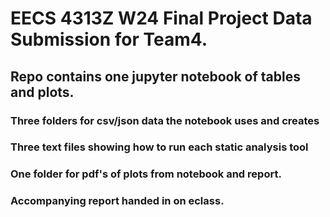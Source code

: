 # EECS 4313Z W24 Final Project Data Submission for Team4.

## Repo contains one jupyter notebook of tables and plots.

### Three folders for csv/json data the notebook uses and creates

### Three text files showing how to run each static analysis tool

### One folder for pdf's of plots from notebook and report.

### Accompanying report handed in on eclass.
